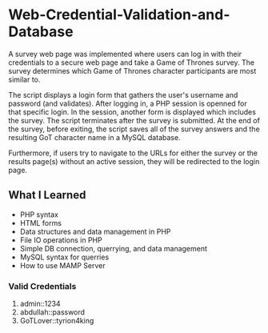 # Web-Credential-Validation-and-Database
A survey web page was implemented where users can log in with their credentials to a secure web page and take a Game of Thrones survey. The survey determines which Game of Thrones character participants are most similar to.

The script displays a login form that gathers the user's username and password (and validates). After logging in, a PHP session is openned for that specific login. In the session, another form is displayed which includes the survey. The script terminates after the survey is submitted. At the end of the survey, before exiting, the script saves all of the survey answers and the resulting GoT character name in a MySQL database.

Furthermore, if users try to navigate to the URLs for either the survey or the results page(s) without an active session, they will be redirected to the login page.

## What I Learned
* PHP syntax
* HTML forms
* Data structures and data management in PHP
* File IO operations in PHP
* Simple DB connection, querrying, and data management
* MySQL syntax for querries
* How to use MAMP Server

### Valid Credentials
1. admin::1234
2. abdullah::password
3. GoTLover::tyrion4king
